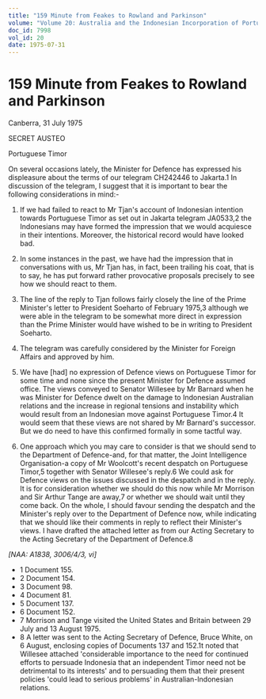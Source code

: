 ```yaml
---
title: "159 Minute from Feakes to Rowland and Parkinson"
volume: "Volume 20: Australia and the Indonesian Incorporation of Portuguese Timor, 1974-1976"
doc_id: 7998
vol_id: 20
date: 1975-07-31
---
```


# 159 Minute from Feakes to Rowland and Parkinson

Canberra, 31 July 1975

SECRET AUSTEO

Portuguese Timor

On several occasions lately, the Minister for Defence has expressed his displeasure about the terms of our telegram CH242446 to Jakarta.1 In discussion of the telegram, I suggest that it is important to bear the following considerations in mind:- 

  1. If we had failed to react to Mr Tjan's account of Indonesian intention towards Portuguese Timor as set out in Jakarta telegram JA0533,2 the Indonesians may have formed the impression that we would acquiesce in their intentions. Moreover, the historical record would have looked bad.
  2. In some instances in the past, we have had the impression that in conversations with us, Mr Tjan has, in fact, been trailing his coat, that is to say, he has put forward rather provocative proposals precisely to see how we should react to them.
  3. The line of the reply to Tjan follows fairly closely the line of the Prime Minister's letter to President Soeharto of February 1975,3 although we were able in the telegram to be somewhat more direct in expression than the Prime Minister would have wished to be in writing to President Soeharto.
  4. The telegram was carefully considered by the Minister for Foreign Affairs and approved by him.


  2. We have [had] no expression of Defence views on Portuguese Timor for some time and none since the present Minister for Defence assumed office. The views conveyed to Senator Willesee by Mr Barnard when he was Minister for Defence dwelt on the damage to Indonesian­ Australian relations and the increase in regional tensions and instability which would result from an Indonesian move against Portuguese Timor.4 It would seem that these views are not shared by Mr Barnard's successor. But we do need to have this confirmed formally in some tactful way.
  3. One approach which you may care to consider is that we should send to the Department of Defence-and, for that matter, the Joint Intelligence Organisation-a copy of Mr Woolcott's recent despatch on Portuguese Timor,5 together with Senator Willesee's reply.6 We could ask for Defence views on the issues discussed in the despatch and in the reply. It is for consideration whether we should do this now while Mr Morrison and Sir Arthur Tange are away,7 or whether we should wait until they come back. On the whole, I should favour sending the despatch and the Minister's reply over to the Department of Defence now, while indicating that we should like their comments in reply to reflect their Minister's views. I have drafted the attached letter as from our Acting Secretary to the Acting Secretary of the Department of Defence.8



_[NAA: A1838, 3006/4/3, vi]_

  * 1 Document 155. 
  * 2 Document 154. 
  * 3 Document 98.
  * 4 Document 81.
  * 5 Document 137.
  * 6 Document 152.
  * 7 Morrison and Tange visited the United States and Britain between 29 July and 13 August 1975.
  * 8 A letter was sent to the Acting Secretary of Defence, Bruce White, on 6 August, enclosing copies of Documents 137 and 152.1t noted that Willesee attached 'considerable importance to the need for continued efforts to persuade Indonesia that an independent Timor need not be detrimental to its interests' and to persuading them that their present policies 'could lead to serious problems' in Australian-Indonesian relations.



